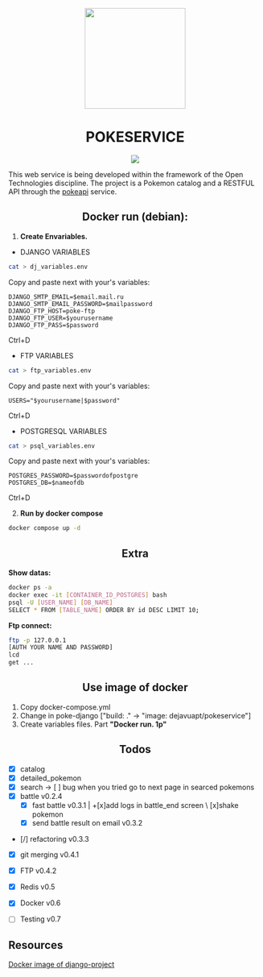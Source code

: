 <p align="center">
<img src="https://media2.giphy.com/media/AWByzGyay2cboRjTWE/giphy.gif?cid=ecf05e47njts4nnq69uo8j8uu2v3t6kxin09s6qrdpnaswhf&ep=v1_gifs_related&rid=giphy.gif&ct=g" width="200">
</p>

<h1 align="center">POKESERVICE</h1>

<p align="center">
    <img src="https://skillicons.dev/icons?i=git,docker,django,python,bootstrap" />
</p>

This web service is being developed within the framework of the Open Technologies discipline. The project is a Pokemon catalog and a RESTFUL API through the [pokeapi](https://pokeapi.co/) service.


<h2 align="center">Docker run (debian):</h2>


1. **Create Envariables.**

- DJANGO VARIABLES
```bash
cat > dj_variables.env
```
Copy and paste next with your's variables:
```
DJANGO_SMTP_EMAIL=$email.mail.ru
DJANGO_SMTP_EMAIL_PASSWORD=$mailpassword
DJANGO_FTP_HOST=poke-ftp
DJANGO_FTP_USER=$yourusername
DJANGO_FTP_PASS=$password
```
Ctrl+D

- FTP VARIABLES
```bash
cat > ftp_variables.env
```
Copy and paste next with your's variables:
```
USERS="$yourusername|$password"
```
Ctrl+D

- POSTGRESQL VARIABLES
```bash
cat > psql_variables.env
```
Copy and paste next with your's variables:
```
POSTGRES_PASSWORD=$passwordofpostgre
POSTGRES_DB=$nameofdb
```
Ctrl+D

2. **Run by docker compose**
```bash
docker compose up -d
```
<h2 align="center">Extra</h2>

**Show datas:**
```bash
docker ps -a
docker exec -it [CONTAINER_ID_POSTGRES] bash
psql -U [USER_NAME] [DB_NAME]
SELECT * FROM [TABLE_NAME] ORDER BY id DESC LIMIT 10;
```

**Ftp connect:**
```bash
ftp -p 127.0.0.1
[AUTH YOUR NAME AND PASSWORD]
lcd
get ...
```

<h2 align="center">Use image of docker</h2>

1. Copy docker-compose.yml
2. Change in poke-django ["build: ." -> "image: dejavuapt/pokeservice"]
3. Create variables files. Part **"Docker run. 1p"**

<h2 align="center">Todos</h2>

- [x] catalog 
- [x] detailed_pokemon
- [x] search -> [ ] bug when you tried go to next page in searced pokemons
- [x] battle v0.2.4
    - [x] fast battle v0.3.1 | +[x]add logs in battle_end screen \ [x]shake pokemon
    - [x] send battle result on email v0.3.2
- [/] refactoring v0.3.3
- [x] git merging v0.4.1
- [x] FTP v0.4.2
- [x] Redis v0.5
- [x] Docker v0.6
- [ ] Testing v0.7



## Resources

[Docker image of django-project](https://hub.docker.com/r/dejavuapt/pokeservice)